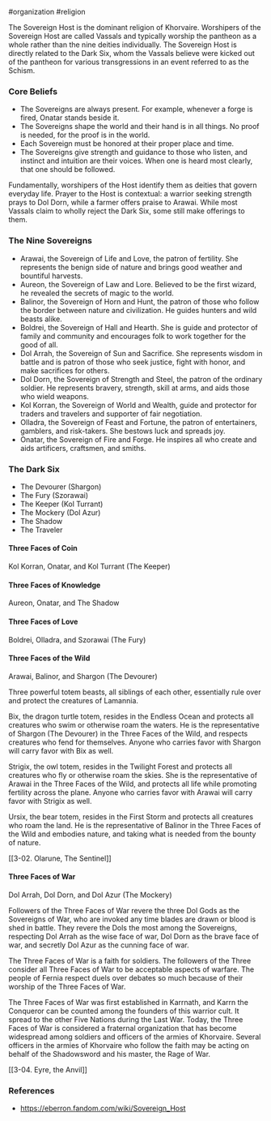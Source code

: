  #organization #religion 

The Sovereign Host is the dominant religion of Khorvaire. Worshipers of the Sovereign Host are called Vassals and typically worship the pantheon as a whole rather than the nine deities individually. The Sovereign Host is directly related to the Dark Six, whom the Vassals believe were kicked out of the pantheon for various transgressions in an event referred to as the Schism.

### Core Beliefs

* The Sovereigns are always present. For example, whenever a forge is fired, Onatar stands beside it.
* The Sovereigns shape the world and their hand is in all things. No proof is needed, for the proof is in the world.
* Each Sovereign must be honored at their proper place and time.
* The Sovereigns give strength and guidance to those who listen, and instinct and intuition are their voices. When one is heard most clearly, that one should be followed.

Fundamentally, worshipers of the Host identify them as deities that govern everyday life. Prayer to the Host is contextual: a warrior seeking strength prays to Dol Dorn, while a farmer offers praise to Arawai. While most Vassals claim to wholly reject the Dark Six, some still make offerings to them.

### The Nine Sovereigns

* Arawai, the Sovereign of Life and Love, the patron of fertility. She represents the benign side of nature and brings good weather and bountiful harvests.
* Aureon, the Sovereign of Law and Lore. Believed to be the first wizard, he revealed the secrets of magic to the world.
* Balinor, the Sovereign of Horn and Hunt, the patron of those who follow the border between nature and civilization. He guides hunters and wild beasts alike.
* Boldrei, the Sovereign of Hall and Hearth. She is guide and protector of family and community and encourages folk to work together for the good of all.
* Dol Arrah, the Sovereign of Sun and Sacrifice. She represents wisdom in battle and is patron of those who seek justice, fight with honor, and make sacrifices for others.
* Dol Dorn, the Sovereign of Strength and Steel, the patron of the ordinary soldier. He represents bravery, strength, skill at arms, and aids those who wield weapons.
* Kol Korran, the Sovereign of World and Wealth, guide and protector for traders and travelers and supporter of fair negotiation.
* Olladra, the Sovereign of Feast and Fortune, the patron of entertainers, gamblers, and risk-takers. She bestows luck and spreads joy.
* Onatar, the Sovereign of Fire and Forge. He inspires all who create and aids artificers, craftsmen, and smiths.

### The Dark Six

* The Devourer (Shargon)
* The Fury (Szorawai)
* The Keeper (Kol Turrant)
* The Mockery (Dol Azur)
* The Shadow
* The Traveler

#### Three Faces of Coin

Kol Korran, Onatar, and Kol Turrant (The Keeper)

#### Three Faces of Knowledge

Aureon, Onatar, and The Shadow

#### Three Faces of Love

Boldrei, Olladra, and Szorawai (The Fury)

#### Three Faces of the Wild

Arawai, Balinor, and Shargon (The Devourer)

Three powerful totem beasts, all siblings of each other, essentially rule over and protect the creatures of Lamannia.

Bix, the dragon turtle totem, resides in the Endless Ocean and protects all creatures who swim or otherwise roam the waters. He is the representative of Shargon (The Devourer) in the Three Faces of the Wild, and respects creatures who fend for themselves. Anyone who carries favor with Shargon will carry favor with Bix as well.

Strigix, the owl totem, resides in the Twilight Forest and protects all creatures who fly or otherwise roam the skies. She is the representative of Arawai in the Three Faces of the Wild, and protects all life while promoting fertility across the plane. Anyone who carries favor with Arawai will carry favor with Strigix as well.

Ursix, the bear totem, resides in the First Storm and protects all creatures who roam the land. He is the representative of Balinor in the Three Faces of the Wild and embodies nature, and taking what is needed from the bounty of nature.

[[3-02. Olarune, The Sentinel]]

#### Three Faces of War

Dol Arrah, Dol Dorn, and Dol Azur (The Mockery)

Followers of the Three Faces of War revere the three Dol Gods as the Sovereigns of War, who are invoked any time blades are drawn or blood is shed in battle. They revere the Dols the most among the Sovereigns, respecting Dol Arrah as the wise face of war, Dol Dorn as the brave face of war, and secretly Dol Azur as the cunning face of war.

The Three Faces of War is a faith for soldiers. The followers of the Three consider all Three Faces of War to be acceptable aspects of warfare. The people of Fernia respect duels over debates so much because of their worship of the Three Faces of War.

The Three Faces of War was first established in Karrnath, and Karrn the Conqueror can be counted among the founders of this warrior cult. It spread to the other Five Nations during the Last War. Today, the Three Faces of War is considered a fraternal organization that has become widespread among soldiers and officers of the armies of Khorvaire. Several officers in the armies of Khorvaire who follow the faith may be acting on behalf of the Shadowsword and his master, the Rage of War.

[[3-04. Eyre, the Anvil]]

### References

* https://eberron.fandom.com/wiki/Sovereign_Host
